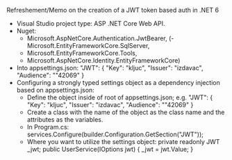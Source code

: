 Refreshement/Memo on the creation of a JWT token based auth in .NET 6

- Visual Studio project type: ASP .NET Core Web API.
- Nuget:
	- Microsoft.AspNetCore.Authentication.JwtBearer,
	(- Microsoft.EntityFrameworkCore.SqlServer,
	- Microsoft.EntityFrameworkCore.Tools, 
	- Microsoft.AspNetCore.Identity.EntityFrameworkCore)
- Into appsettings.json:
	"JWT": {
		"Key": "kljuc",
		"Issuer": "izdavac",
		"Audience": ""42069"
	  }
- Configuring a strongly typed settings object as a dependency injection based on appsettings.json:
	- Define the object inside of root of appsettings.json;
		e.g. "JWT": {
				"Key": "kljuc",
				"Issuer": "izdavac",
				"Audience": ""42069"
			  }
	- Create a class with the name of the object as the class name and the attributes as the variables.
	- In Program.cs: services.Configure<JWT>(builder.Configuration.GetSection("JWT"));
	- Where you want to utilize the settings object:
		private readonly JWT _jwt;
		public UserService(IOptions<JWT> jwt)
		{
			_jwt = jwt.Value;
		}